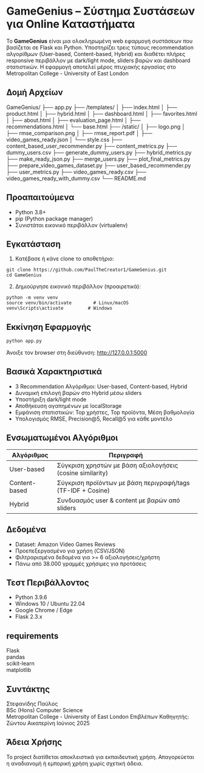 # GameGenius – Σύστημα Συστάσεων για Online Καταστήματα

Το **GameGenius** είναι μια ολοκληρωμένη web εφαρμογή συστάσεων που βασίζεται σε Flask και Python. Υποστηρίζει τρεις τύπους recommendation αλγορίθμων (User-based, Content-based, Hybrid) και διαθέτει πλήρες responsive περιβάλλον με dark/light mode, sliders βαρών και dashboard στατιστικών. Η εφαρμογή αποτελεί μέρος πτυχιακής εργασίας στο Metropolitan College - University of East London

## Δομή Αρχείων

GameGenius/
├── app.py
├── /templates/
│   ├── index.html
│   ├── product.html
│   ├── hybrid.html
│   ├── dashboard.html
│   ├── favorites.html
│   ├── about.html
│   ├── evaluation_page.html
│   ├── recommendations.html
│   └── base.html
├── /static/
│   ├── logo.png
│   ├── rmse_comparison.png
│   ├── rmse_report.pdf
│   ├── video_games_ready.json
│   └── style.css
├── content_based_user_recommender.py
├── content_metrics.py
├── dummy_users.csv
├── generate_dummy_users.py
├── hybrid_metrics.py
├── make_ready_json.py
├── merge_users.py
├── plot_final_metrics.py
├── prepare_video_games_dataset.py
├── user_based_recommender.py
├── user_metrics.py
├── video_games_ready.csv
├── video_games_ready_with_dummy.csv
└── README.md

## Προαπαιτούμενα

- Python 3.8+
- pip (Python package manager)
- Συνιστάται εικονικό περιβάλλον (virtualenv)

## Εγκατάσταση

1. Κατέβασε ή κάνε clone το αποθετήριο:

```
git clone https://github.com/PaulTheCreator1/GameGenius.git
cd GameGenius
```

2. Δημιούργησε εικονικό περιβάλλον (προαιρετικά):

```
python -m venv venv
source venv/bin/activate        # Linux/macOS
venv\Scripts\activate         # Windows
```

## Εκκίνηση Εφαρμογής

```bash
python app.py
```

Άνοιξε τον browser στη διεύθυνση: http://127.0.0.1:5000

## Βασικά Χαρακτηριστικά

- 3 Recommendation Αλγόριθμοι: User-based, Content-based, Hybrid
- Δυναμική επιλογή βαρών στο Hybrid μέσω sliders
- Υποστήριξη dark/light mode
- Αποθήκευση αγαπημένων με localStorage
- Εμφάνιση στατιστικών: Top χρήστες, Top προϊόντα, Μέση βαθμολογία
- Υπολογισμός RMSE, Precision@5, Recall@5 για κάθε μοντέλο

## Ενσωματωμένοι Αλγόριθμοι

| Αλγόριθμος        | Περιγραφή |
|------------------|-----------|
| User-based       | Σύγκριση χρηστών με βάση αξιολογήσεις (cosine similarity) |
| Content-based    | Σύγκριση προϊόντων με βάση περιγραφή/tags (TF-IDF + Cosine) |
| Hybrid           | Συνδυασμός user & content με βαρών από sliders |

## Δεδομένα

- Dataset: Amazon Video Games Reviews
- Προεπεξεργασμένο για χρήση (CSV/JSON)
- Φιλτραρισμένα δεδομένα για >= 6 αξιολογήσεις/χρήστη
- Πάνω από 38.000 γραμμές χρήσιμες για προτάσεις

## Τεστ Περιβάλλοντος

- Python 3.9.6
- Windows 10 / Ubuntu 22.04
- Google Chrome / Edge
- Flask 2.3.x

## requirements

Flask  
pandas  
scikit-learn  
matplotlib

##  Συντάκτης

Στεφανίδης Παύλος  
BSc (Hons) Computer Science  
Metropolitan College - University of East London 
Επιβλέπων Καθηγητής: Ζώντου Αικατερίνη 
Ιούνιος 2025

## Άδεια Χρήσης

Το project διατίθεται αποκλειστικά για εκπαιδευτική χρήση. Απαγορεύεται η αναδιανομή ή εμπορική χρήση χωρίς σχετική άδεια.
